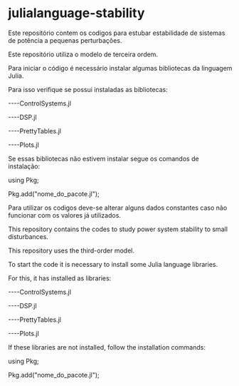 # julialanguage-stability
Este repositório contem os codigos para estubar estabilidade de sistemas de potência a pequenas perturbações.

Este repositório utiliza o modelo de terceira ordem.

Para iniciar o código é necessário instalar algumas bibliotecas da linguagem Julia.

Para isso verifique se possui instaladas as bibliotecas: 

----ControlSystems.jl

----DSP.jl

----PrettyTables.jl

----Plots.jl

Se essas bibliotecas não estivem instalar segue os comandos de instalação:

using Pkg;

Pkg.add("nome_do_pacote.jl");

Para utilizar os codigos deve-se alterar alguns dados constantes caso não funcionar com os valores já utilizados.

This repository contains the codes to study power system stability to small disturbances.

This repository uses the third-order model.

To start the code it is necessary to install some Julia language libraries.

For this, it has installed as libraries:

----ControlSystems.jl

----DSP.jl

----PrettyTables.jl

----Plots.jl

If these libraries are not installed, follow the installation commands:

using Pkg;

Pkg.add("nome_do_pacote.jl");
